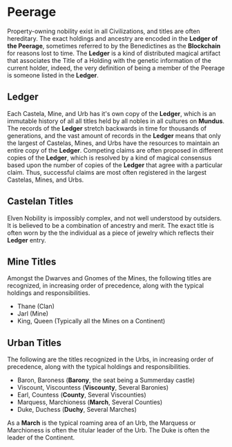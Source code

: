 # Peerage

Property-owning nobility exist in all Civilizations, and titles are often hereditary. The exact holdings and ancestry are encoded in the **Ledger of the Peerage**, sometimes referred to by the Benedictines as the **Blockchain** for reasons lost to time.
The **Ledger** is a kind of distributed magical artifact that associates the Title of a Holding with the genetic information of the current holder, indeed, the very definition of being a member of the Peerage is someone listed in the **Ledger**.

## Ledger

Each Castela, Mine, and Urb has it's own copy of the **Ledger**, which is an immutable history of all all titles held by all nobles in all cultures on **Mundus**. The records of the **Ledger** stretch backwards in time for thousands of generations, and the vast amount of records in the **Ledger** means that only the largest of Castelas, Mines, and Urbs have the resources to maintain an entire copy of the **Ledger**. Competing claims are often proposed in different copies of the **Ledger**, which is resolved by a kind of magical consensus based upon the number of copies of the **Ledger** that agree with a particular claim. Thus, successful claims are most often registered in the largest Castelas, Mines, and Urbs.

## Castelan Titles

Elven Nobility is impossibly complex, and not well understood by outsiders. It is believed to be a combination of ancestry and merit. The exact title is often worn by the the individual as a piece of jewelry which reflects their **Ledger** entry.

## Mine Titles

Amongst the Dwarves and Gnomes of the Mines, the following titles are recognized, in increasing order of precedence, along with the typical holdings and responsibilities.

- Thane (Clan)
- Jarl (Mine)
- King, Queen (Typically all the Mines on a Continent)

## Urban Titles

The following are the titles recognized in the Urbs, in increasing order of precedence, along with the typical holdings and responsibilities.

- Baron, Baroness (**Barony**, the seat being a Summerday castle)
- Viscount, Viscountess (**Viscounty**, Several Baronies)
- Earl, Countess (**County**, Several Viscounties)
- Marquess, Marchioness (**March**, Several Counties)
- Duke, Duchess (**Duchy**, Several Marches)

As a **March** is the typical roaming area of an Urb, the Marquess or Marchioness is often the titular leader of the Urb. The Duke is often the leader of the Continent.
